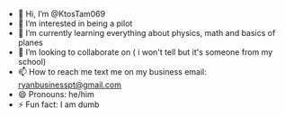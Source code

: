 - 👋 Hi, I’m @KtosTam069
- 👀 I’m interested in being a pilot
- 🌱 I’m currently learning everything about physics, math and basics of planes
- 💞️ I’m looking to collaborate on ( i won't tell but it's someone from my school)
- 📫 How to reach me text me on my business email: ryanbusinesspt@gmail.com
- 😄 Pronouns: he/him
- ⚡ Fun fact: I am dumb

<!---
KtosTam069/KtosTam069 is a ✨ special ✨ repository because its `README.md` (this file) appears on your GitHub profile.
You can click the Preview link to take a look at your changes.
--->
